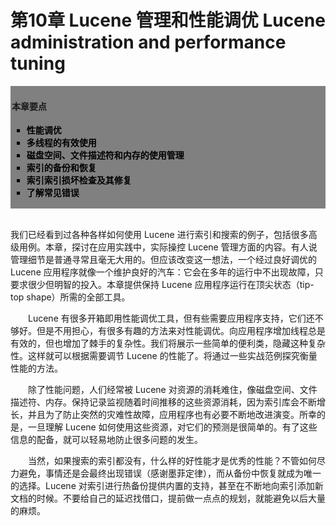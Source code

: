 # 第10章 Lucene 管理和性能调优 Lucene administration and performance tuning #

<div style="background-color:gray;padding:2px;">
<h4>本章要点</h4>
    <ul style="list-style-type:square">
        <li style="font-weight:bold;color:black;">性能调优</li>
        <li style="font-weight:bold;color:black;">多线程的有效使用</li>
        <li style="font-weight:bold;color:black;">磁盘空间、文件描述符和内存的使用管理</li>
        <li style="font-weight:bold;color:black;">索引的备份和恢复</li>
        <li style="font-weight:bold;color:black;">索引索引损坏检查及其修复</li>
        <li style="font-weight:bold;color:black;">了解常见错误</li>
    </ul>
</div>

<br/>

我们已经看到过各种各样如何使用 Lucene 进行索引和搜索的例子，包括很多高级用例。本章，探讨在应用实践中，实际操控 Lucene 管理方面的内容。有人说管理细节是普通寻常且毫无大用的。但应该改变这一想法，一个经过良好调优的 Lucene 应用程序就像一个维护良好的汽车：它会在多年的运行中不出现故障，只要求很少但明智的投入。本章提供保持 Lucene 应用程序运行在顶尖状态（tip-top shape）所需的全部工具。

&emsp;&emsp;Lucene 有很多开箱即用性能调优工具，但有些需要应用程序支持，它们还不够好。但是不用担心，有很多有趣的方法来对性能调优。向应用程序增加线程总是有效的，但也增加了棘手的复杂性。我们将展示一些简单的便利类，隐藏这种复杂性。这样就可以根据需要调节 Lucene 的性能了。将通过一些实战范例探究衡量性能的方法。

&emsp;&emsp;除了性能问题，人们经常被 Lucene 对资源的消耗难住，像磁盘空间、文件描述符、内存。保持记录监视随着时间推移的这些资源消耗，因为索引库会不断增长，并且为了防止突然的灾难性故障，应用程序也有必要不断地改进演变。所幸的是，一旦理解 Lucene 如何使用这些资源，对它们的预测是很简单的。有了这些信息的配备，就可以轻易地防止很多问题的发生。

&emsp;&emsp;当然，如果搜索的索引都没有，什么样的好性能才是优秀的性能？不管如何尽力避免，事情还是会最终出现错误（感谢墨菲定律），而从备份中恢复就成为唯一的选择。Lucene 对索引进行热备份提供内置的支持，甚至在不断地向索引添加新文档的时候。不要给自己的延迟找借口，提前做一点点的规划，就能避免以后大量的麻烦。





